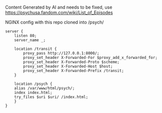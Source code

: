 Content Generated by AI and needs to be fixed, use https://psychusa.fandom.com/wiki/List_of_Episodes

NGINX config with this repo cloned into /psych/
```
server {
    listen 80;
    server_name _;

    location /transit {
        proxy_pass http://127.0.0.1:8000/;
        proxy_set_header X-Forwarded-For $proxy_add_x_forwarded_for;
        proxy_set_header X-Forwarded-Proto $scheme;
        proxy_set_header X-Forwarded-Host $host;
        proxy_set_header X-Forwarded-Prefix /transit;
    }

    location /psych {
	alias /var/www/html/psych/;
	index index.html;
	try_files $uri $uri/ /index.html; 
    }
}
```
